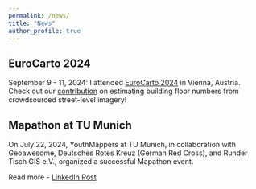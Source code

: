 ```yaml
---
permalink: /news/
title: "News"
author_profile: true
---
```


## EuroCarto 2024

September 9 - 11, 2024: I attended [EuroCarto 2024](https://eurocarto2024.org/) in Vienna, Austria. Check out our [contribution](https://ica-abs.copernicus.org/articles/7/171/2024/ica-abs-7-171-2024.pdf) on estimating building floor numbers from crowdsourced street-level imagery!

## Mapathon at TU Munich

On July 22, 2024, YouthMappers at TU Munich, in collaboration with Geoawesome, Deutsches Rotes Kreuz (German Red Cross), and Runder Tisch GIS e.V., organized a successful Mapathon event.

Read more - [LinkedIn Post](https://www.linkedin.com/posts/sun-yao_mapathon-rundertischgis-mapathon-activity-7221555238619475968-hOOr/)
